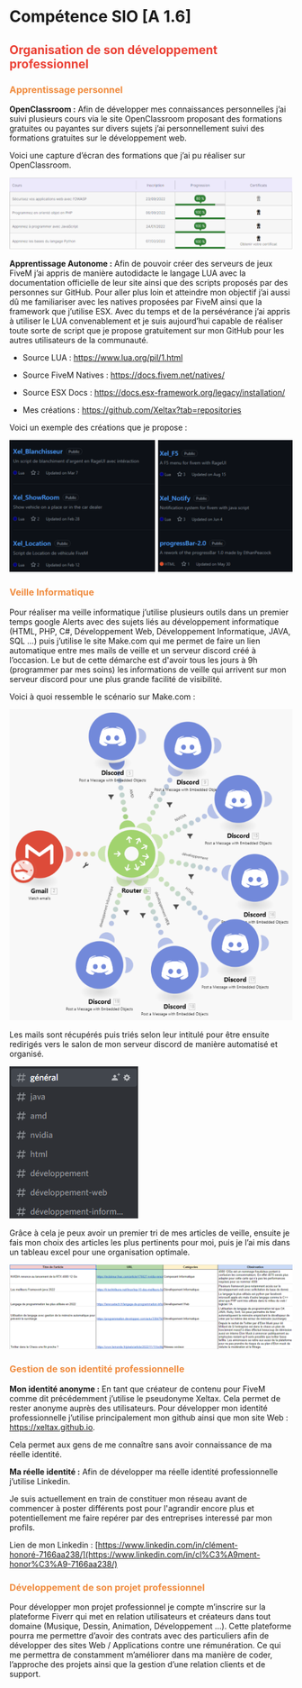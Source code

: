 ﻿# Compétence SIO [A 1.6]

## <span style="color:rgb(235, 64, 52)"> Organisation de son développement professionnel</span>

### <span style="color:rgb(240, 139, 62)">Apprentissage personnel</span>

**OpenClassroom :** Afin de développer mes connaissances personnelles j’ai suivi plusieurs cours via le site OpenClassroom proposant des formations gratuites ou payantes sur divers sujets j’ai personnellement suivi des formations gratuites sur le développement web.

Voici une capture d’écran des formations que j’ai pu réaliser sur OpenClassroom.

![image info](./img/OpenClassroom.png)

**Apprentissage Autonome :** Afin de pouvoir créer des serveurs de jeux FiveM j’ai appris de manière autodidacte le langage LUA avec la documentation officielle de leur site ainsi que des scripts proposés par des personnes sur GitHub. Pour aller plus loin et atteindre mon objectif j’ai aussi dû me familiariser avec les natives proposées par FiveM ainsi que la framework que j’utilise ESX. Avec du temps et de la persévérance j’ai appris à utiliser le LUA convenablement et je suis aujourd’hui capable de réaliser toute sorte de script que je propose gratuitement sur mon GitHub pour les autres utilisateurs de la communauté.

- Source LUA : <https://www.lua.org/pil/1.html>

- Source FiveM Natives : https://docs.fivem.net/natives/

- Source ESX Docs : <https://docs.esx-framework.org/legacy/installation/>

- Mes créations : https://github.com/Xeltax?tab=repositories

Voici un exemple des créations que je propose :

![image info](./img/MyCreation.png)


### <span style="color:rgb(240, 139, 62)">Veille Informatique</span>

Pour réaliser ma veille informatique j’utilise plusieurs outils dans un premier temps google Alerts avec des sujets liés au développement informatique (HTML, PHP, C#, Développement Web, Développement Informatique, JAVA, SQL …) puis j’utilise le site Make.com qui me permet de faire un lien automatique entre mes mails de veille et un serveur discord créé à l’occasion. Le but de cette démarche est d'avoir tous les jours à 9h (programmer par mes soins) les informations de veille qui arrivent sur mon serveur discord pour une plus grande facilité de visibilité. 

Voici à quoi ressemble le scénario sur Make.com :

![image info](./img/make.png)

Les mails sont récupérés puis triés selon leur intitulé pour être ensuite redirigés vers le salon de mon serveur discord de manière automatisé et organisé.

![image info](./img/discord.png)

Grâce à cela je peux avoir un premier tri de mes articles de veille, ensuite je fais mon choix des articles les plus pertinents pour moi, puis je l’ai mis dans un tableau excel pour une organisation optimale.

![image info](./img/excel.png)

### <span style="color:rgb(240, 139, 62)">Gestion de son identité professionnelle</span>

**Mon identité anonyme :** En tant que créateur de contenu pour FiveM comme dit précédemment j’utilise le pseudonyme Xeltax. Cela permet de rester anonyme auprès des utilisateurs. Pour développer mon identité professionnelle j’utilise principalement mon github ainsi que mon site Web : <https://xeltax.github.io>.

Cela permet aux gens de me connaître sans avoir connaissance de ma réelle identité.

**Ma réelle identité :** Afin de développer ma réelle identité professionnelle j’utilise Linkedin.

Je suis actuellement en train de constituer mon réseau avant de commencer à poster différents post pour l'agrandir encore plus et potentiellement me faire repérer par des entreprises interessé par mon profils.

Lien de mon Linkedin : [https://www.linkedin.com/in/clément-honoré-7166aa238/](https://www.linkedin.com/in/cl%C3%A9ment-honor%C3%A9-7166aa238/)

### <span style="color:rgb(240, 139, 62)">Développement de son projet professionnel</span>

Pour développer mon projet professionnel je compte m’inscrire sur la plateforme Fiverr qui  met en relation utilisateurs et créateurs dans tout domaine (Musique, Dessin, Animation, Développement …). Cette plateforme pourra me permettre d’avoir des contrats avec des particuliers afin de développer des sites Web / Applications contre une rémunération. Ce qui me permettra de constamment m’améliorer dans ma manière de coder, l’approche des projets ainsi que la gestion d’une relation clients et de support.

